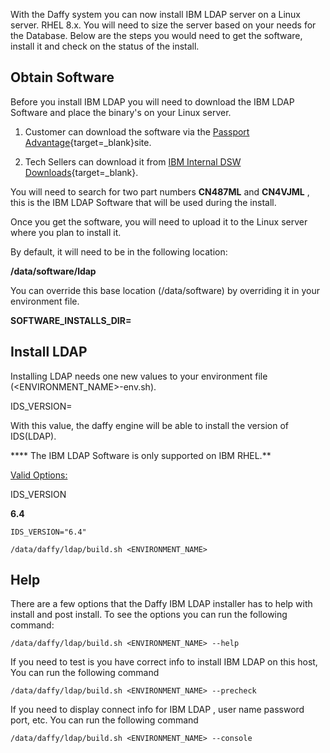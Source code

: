 <script>
  document.title = "Supporting Software - IBM LDAP";
</script>

With the Daffy system you can now install IBM LDAP server on a Linux server.  RHEL 8.x. You will need to size the server based on your needs for the Database.   Below are the steps you would need to get the software, install it and check on the status of the install.

## Obtain Software

Before you install IBM LDAP you will need to download the IBM LDAP Software and place the binary's on your Linux server.

1)   Customer can download the software via the [Passport Advantage](https://%20https//www.ibm.com/software/passportadvantage/pao_customer.html){target=_blank}site.

2)  Tech Sellers can download it from [IBM Internal DSW Downloads](https://w3.ibm.com/software/xl/download/ticket.wss){target=_blank}.

You will need to search for two part numbers **CN487ML** and **CN4VJML** , this is the IBM LDAP Software that will be used during the install.

Once you get the software, you will need to upload it to the Linux server where you plan to install it.

By default, it will need to be in the following location:

**/data/software/ldap**



You can override this base location (/data/software) by overriding it in your environment file.

**SOFTWARE_INSTALLS_DIR=**

## Install LDAP

Installing LDAP needs one new values to your environment file (<ENVIRONMENT_NAME>-env.sh).

IDS_VERSION=

With this value, the daffy engine will be able to install the version of IDS(LDAP).


**** The IBM LDAP Software is only supported on IBM RHEL.**

<u>Valid Options:</u>

IDS_VERSION              

**6.4**
```
IDS_VERSION="6.4"
```
```
/data/daffy/ldap/build.sh <ENVIRONMENT_NAME>
```

## Help

There are a few options that the Daffy IBM LDAP installer has to help with install and post install.  To see the options you can run the following command:

```
/data/daffy/ldap/build.sh <ENVIRONMENT_NAME> --help
```
If you need to test is you have correct info to install IBM LDAP on this host,  You can run the following command

```
/data/daffy/ldap/build.sh <ENVIRONMENT_NAME> --precheck
```

If you need to display connect info for IBM LDAP , user name password port, etc.  You can run the following command

```
/data/daffy/ldap/build.sh <ENVIRONMENT_NAME> --console
```
